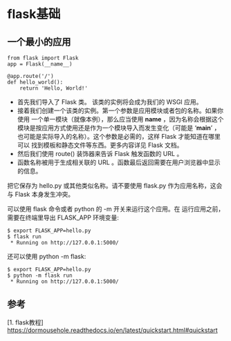 # flask基础

## 一个最小的应用

```
from flask import Flask
app = Flask(__name__)

@app.route('/')
def hello_world():
    return 'Hello, World!'
```

- 首先我们导入了 Flask 类。 该类的实例将会成为我们的 WSGI 应用。
- 接着我们创建一个该类的实例。第一个参数是应用模块或者包的名称。如果你使用 一个单一模块（就像本例），那么应当使用 __name__ ，因为名称会根据这个 模块是按应用方式使用还是作为一个模块导入而发生变化（可能是 ‘__main__’ ， 也可能是实际导入的名称）。这个参数是必需的，这样 Flask 才能知道在哪里可以 找到模板和静态文件等东西。更多内容详见 Flask 文档。
- 然后我们使用 route() 装饰器来告诉 Flask 触发函数的 URL 。
- 函数名称被用于生成相关联的 URL 。函数最后返回需要在用户浏览器中显示的信息。

把它保存为 hello.py 或其他类似名称。请不要使用 flask.py 作为应用名称，这会与 Flask 本身发生冲突。

可以使用 flask 命令或者 python 的 -m 开关来运行这个应用。在 运行应用之前，需要在终端里导出 FLASK_APP 环境变量:

```
$ export FLASK_APP=hello.py
$ flask run
 * Running on http://127.0.0.1:5000/
```

还可以使用 python -m flask:

```
$ export FLASK_APP=hello.py
$ python -m flask run
 * Running on http://127.0.0.1:5000/
```



## 参考

[1. flask教程] https://dormousehole.readthedocs.io/en/latest/quickstart.html#quickstart